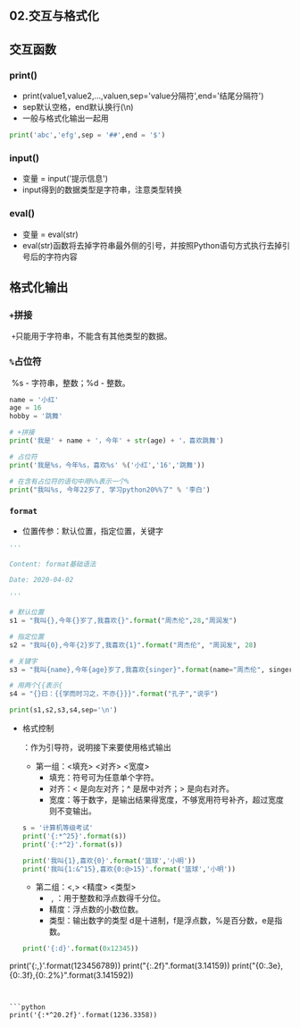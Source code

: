 ## 02.交互与格式化

## 交互函数

### print()

- print(value1,value2,...,valuen,sep='value分隔符',end='结尾分隔符')
- sep默认空格，end默认换行(\n)
- 一般与格式化输出一起用

```python
print('abc','efg',sep = '##',end = '$')
```

### input()

- 变量 = input('提示信息')
- input得到的数据类型是字符串，注意类型转换

### eval()

- 变量 = eval(str)
- eval(str)函数将去掉字符串最外侧的引号，并按照Python语句方式执行去掉引号后的字符内容

## 格式化输出

###  `+`拼接

​	`+`只能用于字符串，不能含有其他类型的数据。

### `%`占位符

​	%s - 字符串，整数；%d - 整数。

```python
name = '小红'
age = 16
hobby = '跳舞'

# +拼接
print('我是' + name + '，今年' + str(age) + '，喜欢跳舞')

# 占位符
print('我是%s，今年%s，喜欢%s' %('小红','16','跳舞'))

# 在含有占位符的语句中用%%表示一个%
print("我叫%s, 今年22岁了, 学习python20%%了" % '李白')
```

### `format`

- 位置传参：默认位置，指定位置，关键字

```python
'''

Content: format基础语法

Date: 2020-04-02

'''

# 默认位置
s1 = "我叫{},今年{}岁了,我喜欢{}".format("周杰伦",28,"周润发")

# 指定位置
s2 = "我叫{0},今年{2}岁了,我喜欢{1}".format("周杰伦", "周润发", 28)

# 关键字
s3 = "我叫{name},今年{age}岁了,我喜欢{singer}".format(name="周杰伦", singer="周润发",age=28)

# 用两个{{表示{
s4 = "{}曰：{{学而时习之，不亦{}}}".format("孔子","说乎")

print(s1,s2,s3,s4,sep='\n')
```

- 格式控制

  ：作为引导符，说明接下来要使用格式输出

  - 第一组：<填充> <对齐> <宽度>
    - 填充：符号可为任意单个字符。
    - 对齐：< 是向左对齐；^ 是居中对齐；> 是向右对齐。
    - 宽度：等于数字，是输出结果得宽度，不够宽用符号补齐，超过宽度则不变输出。

  ```python
  s = '计算机等级考试'
  print('{:*^25}'.format(s))
  print('{:*^2}'.format(s))
  
  print('我叫{1},喜欢{0}'.format('篮球','小明'))
  print('我叫{1:&^15},喜欢{0:@>15}'.format('篮球','小明'))
  ```
  
  - 第二组：<,> <精度> <类型>
    - ​      , ：用于整数和浮点数得千分位。
    - 精度：浮点数的小数位数。
    - 类型：输出数字的类型  d是十进制，f是浮点数，%是百分数，e是指数。
  
  ```python
  print('{:d}'.format(0x12345))
print('{:,}'.format(123456789))
  print("{:.2f}".format(3.14159))
  print("{0:.3e},{0:.3f},{0:.2%}".format(3.141592))
  ```
  

```python
print('{:*^20.2f}'.format(1236.3358))
```

